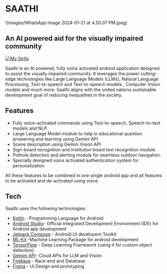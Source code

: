 # SAATHI
!(images/WhatsApp Image 2024-01-21 at 4.50.07 PM.jpeg)
## An AI powered aid for the visually impaired community
[![My Skills](https://skillicons.dev/icons?i=kotlin,androidstudio,firebase,gcp,tensorflow,figma&perline=&theme=)](https://skillicons.dev)

Saathi is an AI powered, fully voice activated android application designed to assist the visually impaired community. It leverages the power cutting-edge technologies like Large Language Models (LLMs), Natural Language Processing, Text-to-speech and Text-to-speech models , Computer Vision models and much more. Saathi aligns with the united nations sustainable development goal of reducing inequalities in the society.

## Features

- Fully voice-activated commands using Text-to-speech, Speech-to-text models and NLP.
- Large Language Model module to help in educational question answering and learning using Gemini API.
- Scene description using Gemini Vision API.
- Sign-board recognition and Institution board text recognition module.
- Pothole detection and alerting module for seamless outdoor navigation.
- Specially designed voice activated authentication system for personalization

  
All these features to be combined in one single android app and all features to be activated and de-activated using voice.

## Tech
Saathi uses the following technologies:

- [Kotlin](https://kotlinlang.org) - Programming Language for Android
- [Android Studio](https://developer.android.com/studio?gclid=Cj0KCQiAnrOtBhDIARIsAFsSe51MxgNrDQ5ajwxGi3g24wLt3r2TpVdCGJW-JKBjzhmmnNaanvxLVdIaAn2sEALw_wcB&gclsrc=aw.ds)- Official Integrated Development Environment (IDE) for Android app development
- [Jetpack Compose](https://developer.android.com/jetpack/compose) - Android UI developent Toolkit
- [ML-Kit](https://developers.google.com/ml-kit) -Machine Learning Package for android development 
- [TensorFlow](https://www.tensorflow.org) - Deep Learning Framework (using it for custom object detection)
- [Gemini API](https://ai.google.dev)- Cloud APIs for LLM and Vision 
- [Firebase](https://firebase.google.com) - Back-end and Database
- [Figma](https://www.figma.com/) - Ui Design and prototyping
